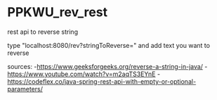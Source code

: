 # PPKWU_rev_rest
rest api to reverse string

type "localhost:8080/rev?stringToReverse=" and add text you want to reverse


sources:
-https://www.geeksforgeeks.org/reverse-a-string-in-java/
-https://www.youtube.com/watch?v=m2aqTS3EYnE
-https://codeflex.co/java-spring-rest-api-with-empty-or-optional-parameters/
